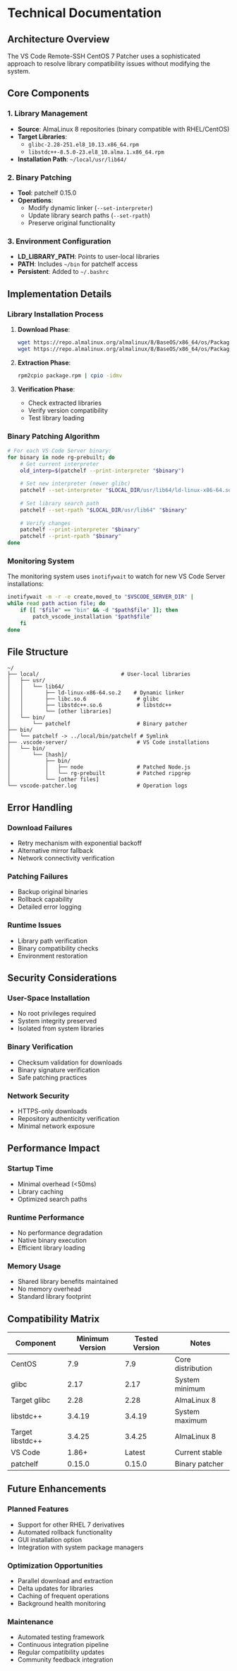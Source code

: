 # Technical Documentation

## Architecture Overview

The VS Code Remote-SSH CentOS 7 Patcher uses a sophisticated approach to resolve library compatibility issues without modifying the system.

## Core Components

### 1. Library Management
- **Source**: AlmaLinux 8 repositories (binary compatible with RHEL/CentOS)
- **Target Libraries**:
  - `glibc-2.28-251.el8_10.13.x86_64.rpm`
  - `libstdc++-8.5.0-23.el8_10.alma.1.x86_64.rpm`
- **Installation Path**: `~/local/usr/lib64/`

### 2. Binary Patching
- **Tool**: patchelf 0.15.0
- **Operations**:
  - Modify dynamic linker (`--set-interpreter`)
  - Update library search paths (`--set-rpath`)
  - Preserve original functionality

### 3. Environment Configuration
- **LD_LIBRARY_PATH**: Points to user-local libraries
- **PATH**: Includes `~/bin` for patchelf access
- **Persistent**: Added to `~/.bashrc`

## Implementation Details

### Library Installation Process

1. **Download Phase**:
   ```bash
   wget https://repo.almalinux.org/almalinux/8/BaseOS/x86_64/os/Packages/glibc-2.28-251.el8_10.13.x86_64.rpm
   wget https://repo.almalinux.org/almalinux/8/BaseOS/x86_64/os/Packages/libstdc%2B%2B-8.5.0-23.el8_10.alma.1.x86_64.rpm
   ```

2. **Extraction Phase**:
   ```bash
   rpm2cpio package.rpm | cpio -idmv
   ```

3. **Verification Phase**:
   - Check extracted libraries
   - Verify version compatibility
   - Test library loading

### Binary Patching Algorithm

```bash
# For each VS Code Server binary:
for binary in node rg-prebuilt; do
    # Get current interpreter
    old_interp=$(patchelf --print-interpreter "$binary")
    
    # Set new interpreter (newer glibc)
    patchelf --set-interpreter "$LOCAL_DIR/usr/lib64/ld-linux-x86-64.so.2" "$binary"
    
    # Set library search path
    patchelf --set-rpath "$LOCAL_DIR/usr/lib64" "$binary"
    
    # Verify changes
    patchelf --print-interpreter "$binary"
    patchelf --print-rpath "$binary"
done
```

### Monitoring System

The monitoring system uses `inotifywait` to watch for new VS Code Server installations:

```bash
inotifywait -m -r -e create,moved_to "$VSCODE_SERVER_DIR" |
while read path action file; do
    if [[ "$file" == "bin" && -d "$path$file" ]]; then
        patch_vscode_installation "$path$file"
    fi
done
```

## File Structure

```
~/
├── local/                          # User-local libraries
│   ├── usr/
│   │   └── lib64/
│   │       ├── ld-linux-x86-64.so.2    # Dynamic linker
│   │       ├── libc.so.6                # glibc
│   │       ├── libstdc++.so.6           # libstdc++
│   │       └── [other libraries]
│   └── bin/
│       └── patchelf                     # Binary patcher
├── bin/
│   └── patchelf -> ../local/bin/patchelf # Symlink
├── .vscode-server/                      # VS Code installations
│   └── bin/
│       └── [hash]/
│           ├── bin/
│           │   ├── node                 # Patched Node.js
│           │   └── rg-prebuilt          # Patched ripgrep
│           └── [other files]
└── vscode-patcher.log                   # Operation logs
```

## Error Handling

### Download Failures
- Retry mechanism with exponential backoff
- Alternative mirror fallback
- Network connectivity verification

### Patching Failures
- Backup original binaries
- Rollback capability
- Detailed error logging

### Runtime Issues
- Library path verification
- Binary compatibility checks
- Environment restoration

## Security Considerations

### User-Space Installation
- No root privileges required
- System integrity preserved
- Isolated from system libraries

### Binary Verification
- Checksum validation for downloads
- Binary signature verification
- Safe patching practices

### Network Security
- HTTPS-only downloads
- Repository authenticity verification
- Minimal network exposure

## Performance Impact

### Startup Time
- Minimal overhead (<50ms)
- Library caching
- Optimized search paths

### Runtime Performance
- No performance degradation
- Native binary execution
- Efficient library loading

### Memory Usage
- Shared library benefits maintained
- No memory overhead
- Standard library footprint

## Compatibility Matrix

| Component | Minimum Version | Tested Version | Notes |
|-----------|----------------|----------------|-------|
| CentOS | 7.9 | 7.9 | Core distribution |
| glibc | 2.17 | 2.17 | System minimum |
| Target glibc | 2.28 | 2.28 | AlmaLinux 8 |
| libstdc++ | 3.4.19 | 3.4.19 | System maximum |
| Target libstdc++ | 3.4.25 | 3.4.25 | AlmaLinux 8 |
| VS Code | 1.86+ | Latest | Current stable |
| patchelf | 0.15.0 | 0.15.0 | Binary patcher |

## Future Enhancements

### Planned Features
- Support for other RHEL 7 derivatives
- Automated rollback functionality
- GUI installation option
- Integration with system package managers

### Optimization Opportunities
- Parallel download and extraction
- Delta updates for libraries
- Caching of frequent operations
- Background health monitoring

### Maintenance
- Automated testing framework
- Continuous integration pipeline
- Regular compatibility updates
- Community feedback integration
